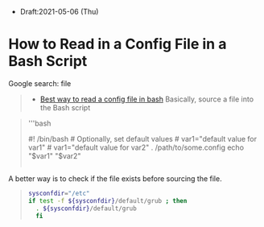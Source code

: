 * Draft:2021-05-06 (Thu)
# How to Read in a Config File in a Bash Script

Google search: file
> 
> * [Best way to read a config file in bash](https://askubuntu.com/questions/743493/best-way-to-read-a-config-file-in-bash)
Basically, source a file into the Bash script

> '''bash
> 
> \#! /bin/bash
> \# Optionally, set default values
> \# var1="default value for var1"
> \# var1="default value for var2"
> . /path/to/some.config
> echo "$var1" "$var2"
> ```
A better way is to check if the file exists before sourcing the file.
> ```bash
> sysconfdir="/etc" 
> if test -f ${sysconfdir}/default/grub ; then
>   . ${sysconfdir}/default/grub
>   fi
> ```
> 

